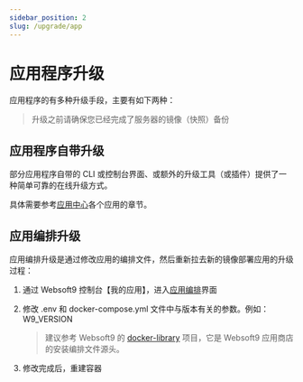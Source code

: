 ```yaml
---
sidebar_position: 2
slug: /upgrade/app
---
```


# 应用程序升级

应用程序的有多种升级手段，主要有如下两种：  

> 升级之前请确保您已经完成了服务器的镜像（快照）备份

## 应用程序自带升级

部分应用程序自带的 CLI 或控制台界面、或额外的升级工具（或插件）提供了一种简单可靠的在线升级方式。  

具体需要参考[应用中心](../apps)各个应用的章节。  

## 应用编排升级

应用编排升级是通过修改应用的编排文件，然后重新拉去新的镜像部署应用的升级过程：

1. 通过 Websoft9 控制台【我的应用】，进入[应用编排](../quick/manageapp#howto-reup)界面

2. 修改 .env 和 docker-compose.yml 文件中与版本有关的参数。例如：W9_VERSION 

   > 建议参考 Websoft9 的 [docker-library](https://github.com/Websoft9/docker-library/tree/main/apps) 项目，它是 Websoft9 应用商店的安装编排文件源头。

3. 修改完成后，重建容器